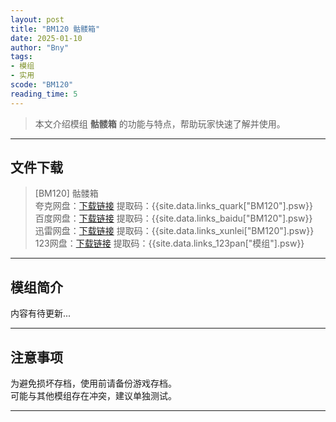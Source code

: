 ```yaml
---
layout: post
title: "BM120 骷髅箱"
date: 2025-01-10
author: "Bny"
tags: 
- 模组
- 实用
scode: "BM120"
reading_time: 5
---
```


> 本文介绍模组 **骷髅箱** 的功能与特点，帮助玩家快速了解并使用。

---

## 文件下载

> [BM120] 骷髅箱  
夸克网盘：[下载链接]({{site.data.links_quark["BM120"].url}}) 提取码：{{site.data.links_quark["BM120"].psw}}  
百度网盘：[下载链接]({{site.data.links_baidu["BM120"].url}}) 提取码：{{site.data.links_baidu["BM120"].psw}}  
迅雷网盘：[下载链接]({{site.data.links_xunlei["BM120"].url}}) 提取码：{{site.data.links_xunlei["BM120"].psw}}  
123网盘：[下载链接]({{site.data.links_123pan["模组"].url}}) 提取码：{{site.data.links_123pan["模组"].psw}}  

---

## 模组简介

>  
内容有待更新...  

---

## 注意事项

>  
为避免损坏存档，使用前请备份游戏存档。  
可能与其他模组存在冲突，建议单独测试。  

---

